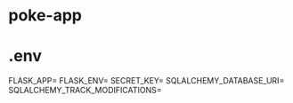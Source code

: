 # poke-app

# .env

FLASK_APP= 
FLASK_ENV=
SECRET_KEY=
SQLALCHEMY_DATABASE_URI=
SQLALCHEMY_TRACK_MODIFICATIONS=
